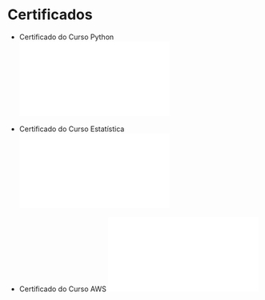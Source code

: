 # Certificados

- Certificado do Curso Python
![Certificado Python](certificados/python.pdf)

- Certificado do Curso Estatística
![Certificado Estatística com Python](certificados/Estatistica_Python.pdf)

- Certificado do Curso AWS
![Certificado AWS](certificados/Certificado_AWS.pdf)





